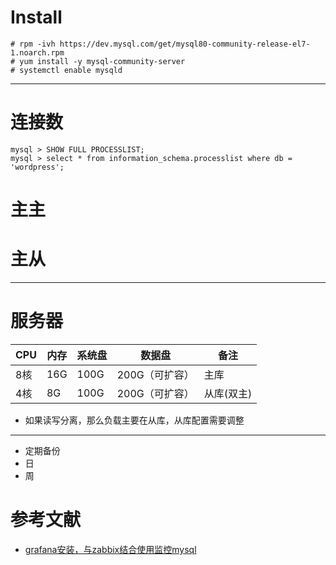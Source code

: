 # Install

```
# rpm -ivh https://dev.mysql.com/get/mysql80-community-release-el7-1.noarch.rpm
# yum install -y mysql-community-server
# systemctl enable mysqld
```

---

# 连接数
```
mysql > SHOW FULL PROCESSLIST;
mysql > select * from information_schema.processlist where db = 'wordpress';
```

# 主主

# 主从

---

# 服务器
| CPU | 内存 | 系统盘 | 数据盘 | 备注 |
| --- | --- | --- | --- | --- |
| 8核 | 16G | 100G | 200G（可扩容）| 主库 |
| 4核 | 8G  | 100G | 200G（可扩容）| 从库(双主) |

- 如果读写分离，那么负载主要在从库，从库配置需要调整

---




- 定期备份
 - 日
 - 周

# 参考文献
- [grafana安装，与zabbix结合使用监控mysql](http://makaidong.com/stubborn_cow/1/859252_9586723.html)
